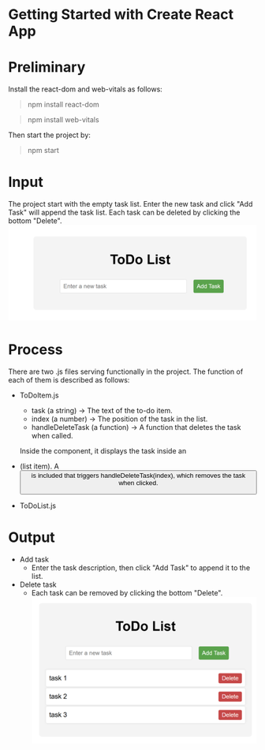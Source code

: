 # Getting Started with Create React App

# Preliminary
Install the react-dom and web-vitals as follows:

>npm install react-dom

>npm install web-vitals

Then start the project by:

>npm start

# Input
The project start with the empty task list. Enter the new task and click "Add Task" will append the task list. Each task can be deleted by clicking the bottom "Delete".
![App Screenshot](./main.PNG)

# Process
There are two .js files serving functionally in the project. The function of each of them is described as follows:
- ToDoItem.js
    - task (a string) → The text of the to-do item.
    - index (a number) → The position of the task in the list.
    - handleDeleteTask (a function) → A function that deletes the task when called.
    
    Inside the component, it displays the task inside an <li> (list item). A <button> is included that triggers handleDeleteTask(index), which removes the task when clicked.

- ToDoList.js

# Output
- Add task
    - Enter the task description, then click "Add Task" to append it to the list. 
- Delete task
    - Each task can be removed by clicking the bottom "Delete".
![App Screenshot](./tasks.PNG) 